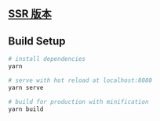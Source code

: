 ## [SSR 版本](https://github.com/Hugo-seth/vue-pwa/tree/ssr)

## Build Setup

``` bash
# install dependencies
yarn

# serve with hot reload at localhost:8080
yarn serve

# build for production with minification
yarn build
